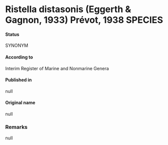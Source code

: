 Ristella distasonis (Eggerth & Gagnon, 1933) Prévot, 1938 SPECIES
=======

#### Status
SYNONYM

#### According to
Interim Register of Marine and Nonmarine Genera

#### Published in
null

#### Original name
null

### Remarks
null